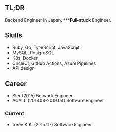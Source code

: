 ## TL;DR

Backend Engineer in Japan. *****Full-stuck** Engineer.

## Skills

- Ruby, Go, TypeScript, JavaScript
- MySQL, PostgreSQL
- K8s, Docker
- CircleCI, GitHub Actions, Azure Pipelines
- API design

## Career

- SIer (2015) Network Engineer
- ACALL (2018.08-2019.04) Software Engineer

### Current

- freee K.K. (2015.11-) Sotfware Engineer

